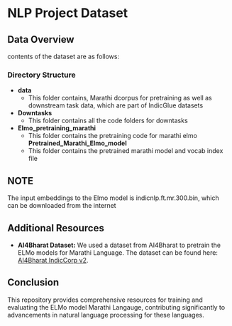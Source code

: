 
# NLP Project Dataset

## Data Overview
contents of the dataset are as follows:

### Directory Structure
- **data**
  - This folder contains, Marathi dcorpus for pretraining as well as downstream task data, which are part of IndicGlue datasets
- **Downtasks**
  - This folder contains all the code folders for downtasks
- **Elmo_pretraining_marathi**
  - This folder contains the pretraining code for marathi elmo
  **Pretrained_Marathi_Elmo_model**
  - This folder contains the pretrained marathi model and vocab index file

## NOTE
The input embeddings to the Elmo model is indicnlp.ft.mr.300.bin, which can be downloaded from the internet

## Additional Resources
- **AI4Bharat Dataset:** We used a dataset from AI4Bharat to pretrain the ELMo models for Marathi Language. The dataset can be found here: [AI4Bharat IndicCorp v2](https://github.com/AI4Bharat/IndicBERT/tree/main#indiccorp-v2).

## Conclusion
This repository provides comprehensive resources for training and evaluating the ELMo model Marathi Langauge, contributing significantly to advancements in natural language processing for these languages.
